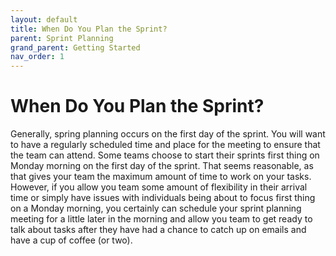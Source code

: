 ```yaml
---
layout: default
title: When Do You Plan the Sprint?
parent: Sprint Planning
grand_parent: Getting Started
nav_order: 1
---
```


# When Do You Plan the Sprint?

Generally, spring planning occurs on the first day of the sprint. You will want to have a regularly scheduled time and place for the meeting to 
ensure that the team can attend. Some teams choose to start their sprints first thing on Monday morning on the first day of the sprint. That seems 
reasonable, as that gives your team the maximum amount of time to work on your tasks. However, if you allow you team some amount of flexibility in their 
arrival time or simply have issues with individuals being about to focus first thing on a Monday morning, you certainly can schedule your sprint planning 
meeting for a little later in the morning and allow you team to get ready to talk about tasks after they have had a chance to catch up on emails and have 
a cup of coffee (or two).
